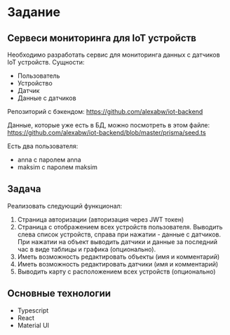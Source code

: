 # Задание

## Сервеси мониторинга для IoT устройств
Необходимо разработать сервис для мониторинга данных с датчиков IoT устройств.
Сущности:
* Пользователь
* Устройство
* Датчик
* Данные с датчиков

Репозиторий с бэкендом: https://github.com/alexabw/iot-backend

Данные, которые уже есть в БД, можно посмотреть в этом файле: https://github.com/alexabw/iot-backend/blob/master/prisma/seed.ts

Есть два пользователя:
* anna с паролем anna
* maksim с паролем maksim

## Задача
Реализовать следующий функционал:
1. Страница авторизации (авторизация через JWT токен)
2. Страница с отображением всех устройств пользователя. Выводить слева список устройств, справа при нажатии - данные с датчиков. При нажатии на объект выводить датчики и данные за последний час в виде таблицы и графика (опционально). 
3. Иметь возможность редактировать объекты (имя и комментарий)
4. Иметь возможность редактировать датчики (имя и комментарий)
5. Выводить карту с расположением всех устройств (опционально)

## Основные технологии
* Typescript
* React
* Material UI